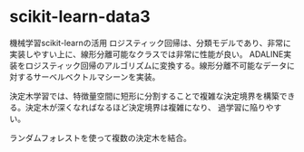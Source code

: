 # scikit-learn-data3
機械学習scikit-learnの活用
ロジスティック回帰は、分類モデルであり、非常に実装しやすい上に、線形分離可能なクラスでは非常に性能が良い。
ADALINE実装をロジスティック回帰のアルゴリズムに変換する。線形分離不可能なデータに対するサーベルベクトルマシーンを実装。

決定木学習では、特徴量空間に短形に分割することで複雑な決定境界を構築できる。決定木が深くなればなるほど決定境界は複雑になり、
過学習に陥りやすい。

ランダムフォレストを使って複数の決定木を結合。
